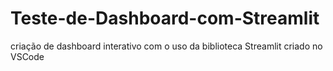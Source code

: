 # Teste-de-Dashboard-com-Streamlit
criação de dashboard interativo com o uso da biblioteca Streamlit criado no  VSCode
